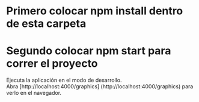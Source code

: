 # Primero colocar npm install dentro de esta carpeta
# Segundo colocar npm start para correr el proyecto  
Ejecuta la aplicación en el modo de desarrollo. \
Abra [http://localhost:4000/graphics] (http://localhost:4000/graphics) para verlo en el navegador.


